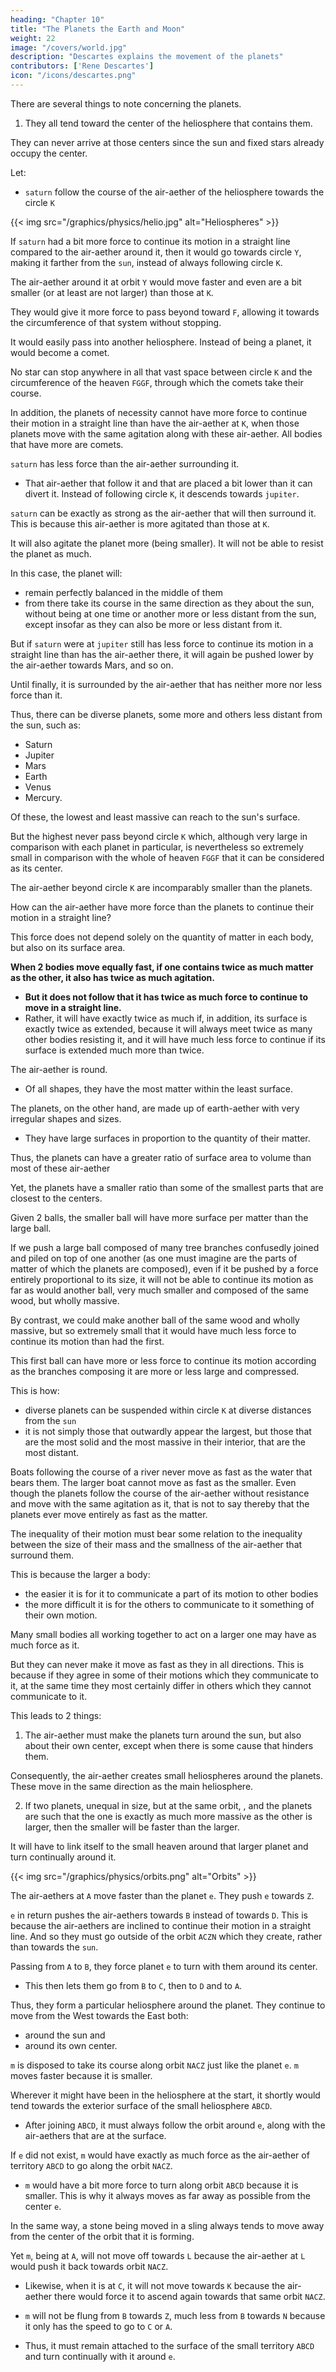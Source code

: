 ```yaml
---
heading: "Chapter 10"
title: "The Planets the Earth and Moon"
weight: 22
image: "/covers/world.jpg"
description: "Descartes explains the movement of the planets"
contributors: ['Rene Descartes']
icon: "/icons/descartes.png"
---
```




There are several things to note concerning the planets. 

1. They all tend toward the center of the heliosphere that contains them. 

They can never arrive at those centers since the sun and fixed stars already occupy the center. 



Let:
- `saturn` follow the course of the air-aether of the heliosphere towards the circle `K`


{{< img src="/graphics/physics/helio.jpg" alt="Heliospheres" >}}

If `saturn` had a bit more force to continue its motion in a straight line compared to the air-aether around it, then it would go towards circle `Y`, making it farther from the `sun`, instead of always following circle `K`.

The air-aether around it at orbit `Y` would move faster and even are a bit smaller (or at least are not larger) than those at `K`. 

They would give it more force to pass beyond toward `F`, allowing it towards the circumference of that system without stopping. 

It would easily pass into another heliosphere. Instead of being a planet, it would become a comet.

No star can stop anywhere in all that vast space between circle `K` and the circumference of the heaven `FGGF`, through which the comets take their course. 

In addition, the planets of necessity cannot have more force to continue their motion in a straight line than have the air-aether at `K`, when those planets move with the same agitation along with these air-aether. All bodies that have more are comets.


`saturn` has less force than the air-aether surrounding it. 
- That air-aether that follow it and that are placed a bit lower than it can divert it. Instead of following circle `K`, it descends towards `jupiter`.

`saturn` can be exactly as strong as the air-aether that will then surround it. This is because this air-aether is more agitated than those at `K`.

It will also agitate the planet more (being smaller). It will not be able to resist the planet as much. 

In this case, the planet will:
- remain perfectly balanced in the middle of them
- from there take its course in the same direction as they about the sun, without being at one time or another more or less distant from the sun, except insofar as they can also be more or less distant from it.

But if `saturn` were at `jupiter` still has less force to continue its motion in a straight line than has the air-aether there, it will again be pushed lower by the air-aether towards Mars, and so on. 

Until finally, it is surrounded by the air-aether that has neither more nor less force than it.

Thus, there can be diverse planets, some more and others less distant from the sun, such as:
- Saturn
- Jupiter
- Mars
- Earth
- Venus
- Mercury.

Of these, the lowest and least massive can reach to the sun's surface. 

But the highest never pass beyond circle `K` which, although very large in comparison with each planet in particular, is nevertheless so extremely small in comparison with the whole of heaven `FGGF` that it can be considered as its center.



The air-aether beyond circle `K` are incomparably smaller than the planets. 

How can the air-aether have more force than the planets to continue their motion in a straight line?

This force does not depend solely on the quantity of matter in each body, but also on its surface area. 

**When 2 bodies move equally fast, if one contains twice as much matter as the other, it also has twice as much agitation.** 
- **But it does not follow that it has twice as much force to continue to move in a straight line.** 
- Rather, it will have exactly twice as much if, in addition, its surface is exactly twice as extended, because it will always meet twice as many other bodies resisting it, and it will have much less force to continue if its surface is extended much more than twice.

The air-aether is round. 
- Of all shapes, they have the most matter within the least surface.

The planets, on the other hand, are made up of earth-aether with very irregular shapes and sizes. 
- They have large surfaces in proportion to the quantity of their matter. 

Thus, the planets can have a greater ratio of surface area to volume than most of these air-aether

Yet, the planets have a smaller ratio than some of the smallest parts that are closest to the centers. 

Given 2	 balls, the smaller ball will have more surface per matter than the large ball.

If we push a large ball composed of many tree branches confusedly joined and piled on top of one another (as one must imagine are the parts of matter of which the planets are composed), even if it be pushed by a force entirely proportional to its size, it will not be able to continue its motion as far as would another ball, very much smaller and composed of the same wood, but wholly massive. 

By contrast, we could make another ball of the same wood and wholly massive, but so extremely small that it would have much less force to continue its motion than had the first.

This first ball can have more or less force to continue its motion according as the branches composing it are more or less large and compressed.

This is how:
- diverse planets can be suspended within circle `K` at diverse distances from the `sun`
- it is not simply those that outwardly appear the largest, but those that are the most solid and the most massive in their interior, that are the most distant.

Boats following the course of a river never move as fast as the water that bears them. The larger boat cannot move as fast as the smaller. Even though the planets follow the course of the air-aether without resistance and move with the same agitation as it,  that is not to say thereby that the planets ever move entirely as fast as the matter. 

The inequality of their motion must bear some relation to the inequality between the size of their mass and the smallness of the air-aether that surround them. 

This is because the larger a body:
- the easier it is for it to communicate a part of its motion to other bodies
- the more difficult it is for the others to communicate to it something of their own motion. 

Many small bodies all working together to act on a larger one may have as much force as it. 

But they can never make it move as fast as they in all directions. This is because if they agree in some of their motions which they communicate to it, at the same time they most certainly differ in others which they cannot communicate to it.

This leads to 2 things:

1. The air-aether must make the planets turn around the sun, but also about their own center, except when there is some cause that hinders them.

Consequently, the air-aether creates small heliospheres around the planets. These move in the same direction as the main heliosphere.

2. If two planets, unequal in size, but at the same orbit,  <!-- but disposed to take their course in the heaven at the same distance from the sun -->, and the planets are such that the one is exactly as much more massive as the other is larger, then the smaller will be faster than the larger.

It will have to link itself to the small heaven around that larger planet and turn continually around it.


{{< img src="/graphics/physics/orbits.png" alt="Orbits" >}}


The air-aethers at `A` move faster than the planet `e`. They push `e` towards `Z`. 

`e` in return pushes the air-aethers towards `B` instead of towards `D`.  This is because the air-aethers are inclined to continue their motion in a straight line. And so they must go outside of the orbit `ACZN` which they create, rather than towards the `sun`. 

Passing from `A` to `B`, they force planet `e` to turn with them around its center. 
- This then lets them go from `B` to `C`, then to `D` and to `A`. 

Thus, they form a particular heliosphere around the planet. They continue to move from the West towards the East both:
- around the sun and
- around its own center.

`m` is disposed to take its course along orbit `NACZ` just like the planet `e`.  `m` moves faster because it is smaller. 

Wherever it might have been in the heliosphere at the start, it shortly would tend towards the exterior surface of the small heliosphere `ABCD`.
- After joining `ABCD`, it must always follow the orbit around `e`, along with the air-aethers that are at the surface.

If `e` did not exist, `m` would have exactly as much force as the air-aether of territory `ABCD` to go along the orbit `NACZ`. 
- `m` would have a bit more force to turn along orbit `ABCD` because it is smaller. This is why it always moves as far away as possible from the center `e`. 

In the same way, a stone being moved in a sling always tends to move away from the center of the orbit that it is forming.

Yet `m`, being at `A`, will not move off towards `L` because the air-aether at `L` would push it back towards orbit `NACZ`.
- Likewise, when it is at `C`, it will not move towards `K` because the air-aether there would force it to ascend again towards that same orbit `NACZ`. 

- `m` will not be flung from `B` towards `Z`, much less from `B` towards `N` because it only has the speed to go to `C` or `A`.
<!-- just as it could not go as directly from  easily nor as fast as it could toward C and toward A.[49]  -->
  - Thus, it must remain attached to the surface of the small territory `ABCD` and turn continually with it around `e`. 

<!-- That is what impedes its forming another small heaven about it, which would make it turn again about its own center. -->

<!-- I shall discuss how one can find more planets joined together and taking their course about one another, such as those that the new astronomers have observed about Jupiter and Saturn. -->

<!-- I only mention Jupiter and Saturn to represent to you (by the planet marked T) the earth we inhabit and (by that marked ¢ [Moon]) the moon that turns about it. -->


